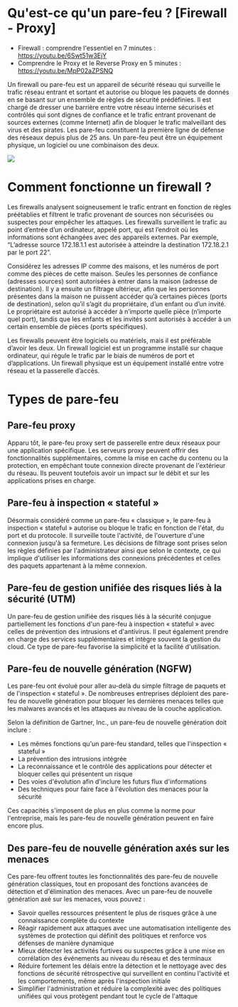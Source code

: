 # Qu'est-ce qu'un pare-feu ? [Firewall - Proxy]

- Firewall : comprendre l'essentiel en 7 minutes : https://youtu.be/6Swt51w3EjY
- Comprendre le Proxy et le Reverse Proxy en 5 minutes : https://youtu.be/MpP02aZPSNQ

Un firewall ou pare-feu est un appareil de sécurité réseau qui surveille le trafic réseau entrant et sortant et autorise ou bloque les paquets de donnés en se basant sur un ensemble de règles de sécurité prédéfinies. Il est chargé de dresser une barrière entre votre réseau interne sécurisés et contrôlés qui sont dignes de confiance et le trafic entrant provenant de sources externes (comme Internet) afin de bloquer le trafic malveillant des virus et des pirates. Les pare-feu constituent la première ligne de défense des réseaux depuis plus de 25 ans. Un pare-feu peut être un équipement physique, un logiciel ou une combinaison des deux.

![](https://academy.avast.com/hs-fs/hubfs/New_Avast_Academy/What%20is%20a%20firewall%20and%20do%20you%20need%20one%20(Academy)/Academy-Firewall-1.png?width=1320&name=Academy-Firewall-1.png)

# Comment fonctionne un firewall ?

Les firewalls analysent soigneusement le trafic entrant en fonction de règles préétablies et filtrent le trafic provenant de sources non sécurisées ou suspectes pour empêcher les attaques. Les firewalls surveillent le trafic au point d’entrée d’un ordinateur, appelé port, qui est l’endroit où les informations sont échangées avec des appareils externes. Par exemple, “L’adresse source 172.18.1.1 est autorisée à atteindre la destination 172.18.2.1 par le port 22”.

Considérez les adresses IP comme des maisons, et les numéros de port comme des pièces de cette maison. Seules les personnes de confiance (adresses sources) sont autorisées à entrer dans la maison (adresse de destination). Il y a ensuite un filtrage ultérieur, afin que les personnes présentes dans la maison ne puissent accéder qu’à certaines pièces (ports de destination), selon qu’il s’agit du propriétaire, d’un enfant ou d’un invité. Le propriétaire est autorisé à accéder à n’importe quelle pièce (n’importe quel port), tandis que les enfants et les invités sont autorisés à accéder à un certain ensemble de pièces (ports spécifiques).

Les firewalls peuvent être logiciels ou matériels, mais il est préférable d’avoir les deux. Un firewall logiciel est un programme installé sur chaque ordinateur, qui régule le trafic par le biais de numéros de port et d’applications. Un firewall physique est un équipement installé entre votre réseau et la passerelle d’accès.

# Types de pare-feu
## Pare-feu proxy

Apparu tôt, le pare-feu proxy sert de passerelle entre deux réseaux pour une application spécifique. Les serveurs proxy peuvent offrir des fonctionnalités supplémentaires, comme la mise en cache du contenu ou la protection, en empêchant toute connexion directe provenant de l'extérieur du réseau. Ils peuvent toutefois avoir un impact sur le débit et sur les applications prises en charge.

## Pare-feu à inspection « stateful »

Désormais considéré comme un pare-feu « classique », le pare-feu à inspection « stateful » autorise ou bloque le trafic en fonction de l'état, du port et du protocole. Il surveille toute l'activité, de l'ouverture d'une connexion jusqu'à sa fermeture. Les décisions de filtrage sont prises selon les règles définies par l'administrateur ainsi que selon le contexte, ce qui implique d'utiliser les informations des connexions précédentes et celles des paquets appartenant à la même connexion.

## Pare-feu de gestion unifiée des risques liés à la sécurité (UTM)

Un pare-feu de gestion unifiée des risques liés à la sécurité conjugue partiellement les fonctions d'un pare-feu à inspection « stateful » avec celles de prévention des intrusions et d'antivirus. Il peut également prendre en charge des services supplémentaires et intègre souvent la gestion du cloud. Ce type de pare-feu favorise la simplicité et la facilité d'utilisation.

## Pare-feu de nouvelle génération (NGFW)

Les pare-feu ont évolué pour aller au-delà du simple filtrage de paquets et de l'inspection « stateful ». De nombreuses entreprises déploient des pare-feu de nouvelle génération pour bloquer les dernières menaces telles que les malwares avancés et les attaques au niveau de la couche application.

Selon la définition de Gartner, Inc., un pare-feu de nouvelle génération doit inclure :
- Les mêmes fonctions qu'un pare-feu standard, telles que l'inspection « stateful »
- La prévention des intrusions intégrée
- La reconnaissance et le contrôle des applications pour détecter et bloquer celles qui présentent un risque
- Des voies d'évolution afin d'inclure les futurs flux d'informations
- Des techniques pour faire face à l'évolution des menaces pour la sécurité

Ces capacités s'imposent de plus en plus comme la norme pour l'entreprise, mais les pare-feu de nouvelle génération peuvent en faire encore plus.

## Des pare-feu de nouvelle génération axés sur les menaces

Ces pare-feu offrent toutes les fonctionnalités des pare-feu de nouvelle génération classiques, tout en proposant des fonctions avancées de détection et d'élimination des menaces. Avec un pare-feu de nouvelle génération axé sur les menaces, vous pouvez :
- Savoir quelles ressources présentent le plus de risques grâce à une connaissance complète du contexte
- Réagir rapidement aux attaques avec une automatisation intelligente des systèmes de protection qui définit des politiques et renforce vos défenses de manière dynamique
- Mieux détecter les activités furtives ou suspectes grâce à une mise en corrélation des événements au niveau du réseau et des terminaux
- Réduire fortement les délais entre la détection et le nettoyage avec des fonctions de sécurité rétrospective qui surveillent en continu l'activité et les comportements, même après l'inspection initiale
- Simplifier l'administration et réduire la complexité avec des politiques unifiées qui vous protègent pendant tout le cycle de l'attaque

